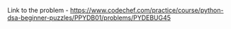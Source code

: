 Link to the problem - https://www.codechef.com/practice/course/python-dsa-beginner-puzzles/PPYDB01/problems/PYDEBUG45
